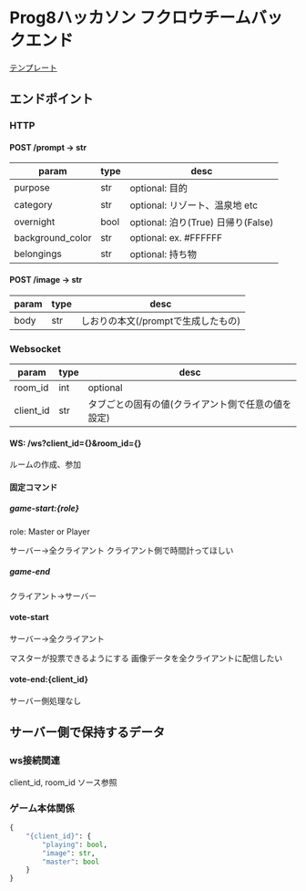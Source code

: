 # Prog8ハッカソン フクロウチームバックエンド

[テンプレート]("https://github.com/foasho/fastapi-lambda")

## エンドポイント

### HTTP

#### POST /prompt → str

| param | type | desc |
| -- | -- | -- |
| purpose | str | optional: 目的 |
| category | str | optional: リゾート、温泉地 etc |
| overnight | bool | optional: 泊り(True) 日帰り(False) |
| background_color | str | optional: ex. #FFFFFF |
| belongings | str | optional: 持ち物 |

#### POST /image → str

| param | type | desc |
| -- | -- | -- |
| body | str | しおりの本文(/promptで生成したもの) |

### Websocket

| param | type | desc |
| -- | -- | -- |
| room_id | int | optional |
| client_id | str | タブごとの固有の値(クライアント側で任意の値を設定) |

#### WS: /ws?client_id={}&room_id={}

ルームの作成、参加

#### 固定コマンド

##### game-start:{role}

role: Master or Player

サーバー→全クライアント
クライアント側で時間計ってほしい

##### game-end

クライアント→サーバー

#### vote-start

サーバー→全クライアント

マスターが投票できるようにする
画像データを全クライアントに配信したい

#### vote-end:{client_id}

サーバー側処理なし

## サーバー側で保持するデータ

### ws接続関連

client_id, room_id
ソース参照

### ゲーム本体関係

```python
{
    "{client_id}": {
        "playing": bool,
        "image": str,
        "master": bool
    }
}
```
